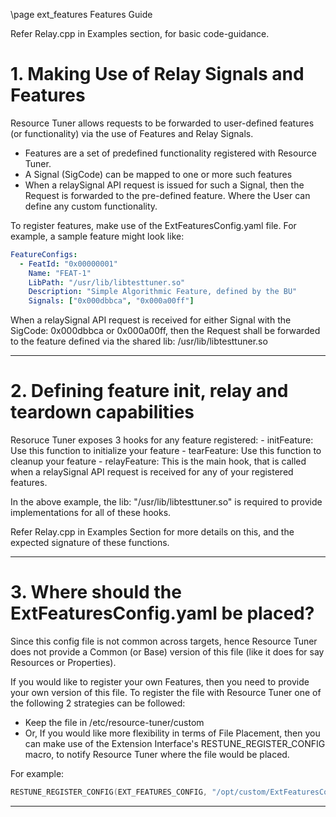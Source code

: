 \page ext_features Features Guide

Refer Relay.cpp in Examples section, for basic code-guidance.

# 1. Making Use of Relay Signals and Features
Resource Tuner allows requests to be forwarded to user-defined features (or functionality) via the use of Features and Relay Signals.

- Features are a set of predefined functionality registered with Resource Tuner.
- A Signal (SigCode) can be mapped to one or more such features
- When a relaySignal API request is issued for such a Signal, then the Request is forwarded to the pre-defined feature. Where the User can define any custom functionality.

To register features, make use of the ExtFeaturesConfig.yaml file. For example, a sample feature might look like:

```yaml
FeatureConfigs:
  - FeatId: "0x00000001"
    Name: "FEAT-1"
    LibPath: "/usr/lib/libtesttuner.so"
    Description: "Simple Algorithmic Feature, defined by the BU"
    Signals: ["0x000dbbca", "0x000a00ff"]
```

When a relaySignal API request is received for either Signal with the SigCode: 0x000dbbca or 0x000a00ff, then the Request shall be forwarded to the feature defined via the shared lib: /usr/lib/libtesttuner.so

---

# 2. Defining feature init, relay and teardown capabilities
Resoruce Tuner exposes 3 hooks for any feature registered:
    - initFeature: Use this function to initialize your feature
    - tearFeature: Use this function to cleanup your feature
    - relayFeature: This is the main hook, that is called when a relaySignal API request is received for any of your registered features.

In the above example, the lib: "/usr/lib/libtesttuner.so" is required to provide implementations for all of these hooks.

Refer Relay.cpp in Examples Section for more details on this, and the expected signature of these functions.

---

# 3. Where should the ExtFeaturesConfig.yaml be placed?
Since this config file is not common across targets, hence Resource Tuner does not provide a Common (or Base) version of this file (like it does for say Resources or Properties).

If you would like to register your own Features, then you need to provide your own version of this file. To register the file with Resource Tuner one of the following 2 strategies can be followed:
- Keep the file in /etc/resource-tuner/custom
- Or, If you would like more flexibility in terms of File Placement, then you can make use of the Extension Interface's RESTUNE_REGISTER_CONFIG macro, to notify Resource Tuner where the file would be placed.

For example:

```cpp
RESTUNE_REGISTER_CONFIG(EXT_FEATURES_CONFIG, "/opt/custom/ExtFeaturesConfig.yaml")
```

---
